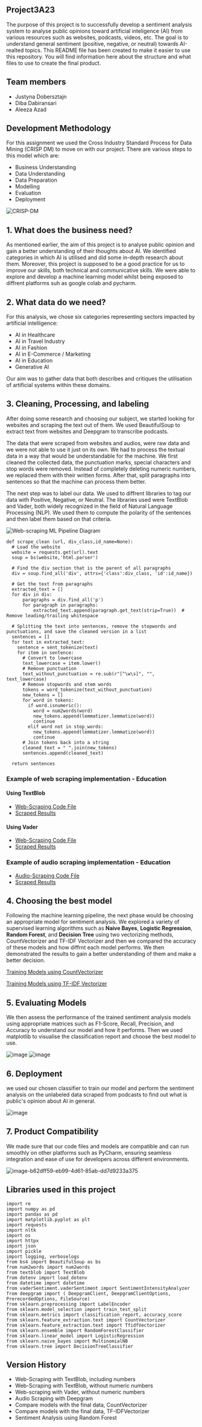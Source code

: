 ## Project3A23

The purpose of this project is to successfully develop a sentiment analysis system to analyse public opinions toward artificial inteligence (AI) from various resources such as websites, podcasts, videos, etc. The goal is to understand general sentiment (positive, negative, or neutral) towards AI-realted topics. This README file has been created to make it easier to use this repository. You will find information here about the structure and what files to use to create the final product.

## Team members

* Justyna Dobersztajn
* Diba Dabiransari
* Aleeza Azad

## Development Methodology
For this assignment we used the Cross Industry Standard Process for Data Mining (CRISP DM) to move on with our project. There are various steps to this model which are:
* Business Understanding
* Data Understanding
* Data Preparation                                                                                                     
* Modelling
* Evaluation
* Deployment

![CRISP-DM](https://github.com/dibadabir/Project3A23/assets/152966994/3ceeae0c-6898-4fb1-892b-ce43fb3af03b)

## 1. What does the business need?
As mentioned earlier, the aim of this project is to analyse public opinion and gain a better understanding of their thoughts about AI. We identified categories in which AI is utilised and did some in-depth research about them.
Moreover, this project is supposed to be a good practice for us to improve our skills, both technical and communicative skills. We were able to explore and develop a machine learning model whilst being exposed to diffrent platforms suh as google colab and pycharm.

## 2. What data do we need?
For this analysis, we chose six categories representing sectors impacted by artificial intelligence:
* AI in Healthcare
* AI in Travel Industry
* AI in Fashion
* AI in E-Commerce / Marketing
* AI in Education
* Generative AI
  
Our aim was to gather data that both describes and critiques the utilisation of artificial systems within these domains.

## 3. Cleaning, Processing, and labeling
After doing some research and choosing our subject, we started looking for websites and scraping the text out of them. We used BeautifulSoup to extract text from websites and Deepgram to transcribe podcasts.

The data that were scraped from websites and audios, were raw data and we were not able to use it just on its own. We had to process the textual data in a way that would be understandable for the machine. We first cleaned the collected data, the punctuation marks, special characters and stop words were removed. Instead of completely deleting numeric numbers, we replaced them with their written forms. After that, split paragraphs into sentences so that the machine can process them better.

The next step was to label our data. We used to diffrent libraries to tag our data with Positive, Negative, or Neutral. The libraries used were TextBlob and Vader, both widely recognized in the field of Natural Language Processing (NLP). We used them to compute the polarity of the sentences and then label them based on that criteria.

![Web-scraping ML Pipeline Diagram](https://github.com/dibadabir/Project3A23/assets/152966994/a239306c-ebb3-4523-9bfc-27c035498349)


```
def scrape_clean (url, div_class,id_name=None):
  # Load the website
  website = requests.get(url).text
  soup = bs(website,'html.parser')

  # Find the div section that is the parent of all paragraphs
  div = soup.find_all('div', attrs={'class':div_class, 'id':id_name})

  # Get the text from paragraphs
  extracted_text = []
  for div in div:
      paragraphs = div.find_all('p')
      for paragraph in paragraphs:
          extracted_text.append(paragraph.get_text(strip=True))  # Remove leading/trailing whitespace

  # Splitting the text into sentences, remove the stopwords and punctuations, and save the cleaned version in a list
  sentences = []
  for text in extracted_text:
    sentence = sent_tokenize(text)
    for item in sentence:
      # Convert to lowercase
      text_lowercase = item.lower()
      # Remove punctuation
      text_without_punctuation = re.sub(r"[^\w\s]", "", text_lowercase)
      # Remove stopwords and stem words
      tokens = word_tokenize(text_without_punctuation)
      new_tokens = []
      for word in tokens:
        if word.isnumeric():
          word = num2words(word)
          new_tokens.append(lemmatizer.lemmatize(word))
          continue
        elif word not in stop_words:
          new_tokens.append(lemmatizer.lemmatize(word))
          continue
      # Join tokens back into a string
      cleaned_text = " ".join(new_tokens)
      sentences.append(cleaned_text)

  return sentences
```

### Example of **web scraping** implementation - Education

#### Using TextBlob
* [Web-Scraping Code File](https://github.com/dibadabir/Project3A23/blob/main/Web%20Scraping/Education/Education_webscrape_code%20file%20without%20numbers%20in%20the%20dataset.ipynb)
* [Scraped Results](https://github.com/dibadabir/Project3A23/blob/main/Web%20Scraping/Education/education%20dataset%20(no%20numbers).csv)

#### Using Vader
* [Web-Scraping Code File](https://github.com/dibadabir/Project3A23/blob/main/Web%20Scraping/Education/Education_webscrape_(without_numbers)_Vader_ver_.ipynb)
* [Scraped Results](https://github.com/dibadabir/Project3A23/blob/main/Web%20Scraping/Education/Education%20dataset%20(no%20numbers)%20-%20Vader%20ver.csv)

### Example of **audio scraping** implementation - Education
* [Audio-Scraping Code File](https://github.com/dibadabir/Project3A23/blob/main/Speech%20to%20Text/Education/Audio_Scraping_Using_DEEPGRAM(Education).ipynb)
* [Scraped Results](https://github.com/dibadabir/Project3A23/blob/main/Speech%20to%20Text/Fashion/Audio_Scraping_Using_DEEPGRAM(Fashion).ipynb)

## 4. Choosing the best model
Following the machine learning pipeline, the next phase would be choosing an appropriate model for sentiment analysis. We explored a variety of supervised learning algorithms such as **Naive Bayes**, **Logistic Regression**, **Random Forest**, and **Decision Tree** using two vectorizing methods, CountVectorizer and TF-IDF Vectorizer and then we compared the accuracy of these models and how diffrnt each model performs. We then demonstrated the results to gain a better understanding of them and make a better decision.

[Training Models using CountVectorizer](https://github.com/dibadabir/Project3A23/blob/main/Final%20(Everything%20combined!)/Compare_Models_(CountVectorizer).ipynb)

[Training Models using TF-IDF Vectorizer](https://github.com/dibadabir/Project3A23/blob/main/Final%20(Everything%20combined!)/Compare_Models_(TF_IDFVectorizer).ipynb)

## 5. Evaluating Models
We then assess the performance of the trained sentiment analysis models using appropriate matrices such as F1-Score, Recall, Precision, and Accuracy to understand our model and how it performs. Then we used matplotlib to visualise the classification report and choose the best model to use.

![image](https://github.com/dibadabir/Project3A23/assets/152966994/8ec4f527-3106-45b6-bed0-7b357245032d)
![image](https://github.com/dibadabir/Project3A23/assets/152966994/c625eabe-0a75-49df-87b6-eb539190deac)

## 6. Deployment
we used our chosen classifier to train our model and perform the sentiment analysis on the unlabeled data scraped from podcasts to find out what is public's opinion about AI in general.

![image](https://github.com/dibadabir/Project3A23/assets/152966994/6098fec9-a821-4a14-b94c-a8289767e2d5)

## 7. Product Compatibility

We made sure that our code files and models are compatible and can run smoothly on other platforms such as PyCharm, ensuring seamless integration and ease of use for developers across different environments.

![image-b62dff59-eb99-4d61-85ab-dd7d9233a375](https://github.com/dibadabir/Project3A23/assets/152966994/76e2937c-3a1c-45b0-bcc2-ede259c62392)



## Libraries used in this project

```
import re
import numpy as pd
import pandas as pd
import matplotlib.pyplot as plt
import requests
import nltk
import os
import httpx
import json
import pickle
import logging, verboselogs
from bs4 import BeautifulSoup as bs
from num2words import num2words
from textblob import TextBlob
from dotenv import load_dotenv
from datetime import datetime
from vaderSentiment.vaderSentiment import SentimentIntensityAnalyzer
from deepgram import ( DeepgramClient, DeepgramClientOptions, PrerecordedOptions, FileSource)
from sklearn.preprocessing import LabelEncoder
from sklearn.model_selection import train_test_split
from sklearn.metrics import classification_report, accuracy_score
from sklearn.feature_extraction.text import CountVectorizer
from sklearn.feature_extraction.text import TfidfVectorizer
from sklearn.ensemble import RandomForestClassifier
from sklearn.linear_model import LogisticRegression
from sklearn.naive_bayes import MultinomialNB
from sklearn.tree import DecisionTreeClassifier
```

## Version History

- Web-Scraping with TextBlob, including numbers
- Web-Scraping with TextBlob, without numeric numbers
- Web-scraping with Vader, without numeric numbers
- Audio Scraping with Deepgram
- Compare models with the final data, CountVectorizer
- Compare models with the final data, TF-IDFVectorizer
- Sentiment Analysis using Random Forest
